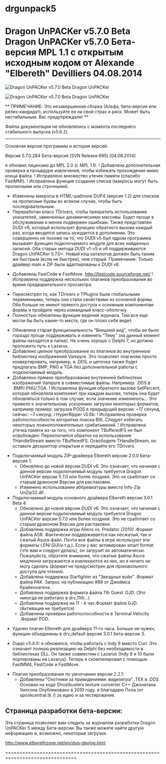 # drgunpack5
Dragon UnPACKer v5.7.0 Beta 
Dragon UnPACKer v5.7.0 Бета-версия MPL 1.1 с открытым исходным
кодом от Alexande "Elbereth" Devilliers 04.08.2014
===============================================================================


![Dragon UnPACKer v5.7.0 Beta Dragon UnPACKer](https://skrinshoter.ru/s/211023/1gCZ5hDI.jpg)

![Dragon UnPACKer v5.7.0 Beta Dragon UnPACKer](https://skrinshoter.ru/s/211023/bA9neYKR.jpg)

  ** ПРИМЕЧАНИЕ: Это незавершенная сборка (Альфа, бета-версия или релиз-кандидат),
используйте ее на свой страх и риск. Может быть нестабильным. Вас предупреждали! **

  Файлы документации не обновлялись с момента последнего стабильного выпуска (v5.6.2).
  
-------------------------------------------------------------------------------
Основная версия программы и история версий:

Версия 5.7.0.284
Бета-версия (SVN Release 695) [04.08.2014]

 я обновил лицензию до MPL 2.0 (с MPL 1.1).
 ! Добавлена дополнительная проверка в процедуре извлечения, чтобы избежать прохождения мимо конца
файла.
 ! Исправлено множество утечек памяти (спасибо FastMM!).
 ! Исправлена функция создания списка (макросы могут быть прописными или строчными).
 * Изменены макросы в HTML-шаблоне DUP4 (версия 1.2) для списков на прописные буквы
   во всяком случае, чтобы быть последовательным.
 * Переработан класс TDrivers, чтобы прекратить использование указателей, замененных динамическими
   массивы. Будет проще в обслуживании и менее подвержен ошибкам.
   Также представлен DUDI v6, который использует функцию обратного вызова каждый раз, когда вводится запись
   нуждается в дополнении. Это совершенно не похоже на то, что DUDI v5 был ядром
   программа вызывает функцию подключаемого модуля для всех найденных записей.
   Оба старых метода DUDI v1-v5 и v6 поддерживаются Dragon UnPACKer
   5.7.0+.
   Новый кэш каталогов должен быть таким же быстрым (если не быстрее), чем старый.
   Примечание: Только драйвер main и ZIP были адаптированы к DUDI v6.
 + Добавлены FastCode и FastMove.
   http://fastcode.sourceforge.net/
 ! Исправлена поддержка нескольких плагинов преобразования во время предварительного просмотра.
 * Пересмотрел то, как TDrivers и TPlugins были глобальными переменными, теперь они стали свойствами
   из основной формы. Оба больше не имеют прямого доступа к основным компонентам формы
   и пройдите через командный класс-оболочку.
 * Полностью обновлены функции ведения журнала.
   Там все еще могли бы быть какие-то места, где он плохо себя ведет.
 + Обновлена старая функциональность "Внешний вид", чтобы ее было гораздо проще поддерживать и
изменять "Тему" (на данный момент файлы находятся в папке).
   Не очень хорошо с Delphi 7, но должно проложить путь к Lazarus.
 + Добавлено цепное преобразование из плагинов во внутреннюю библиотеку изображений Vampyre.
   Это позволяет плагинам просто конвертировать, например, в .DDS, и
цепочка также будет предлагать BMP, PNG и TGA без дополнительной работы с
   подключаемый модуль.
 + Добавлено прямое преобразование внутренней библиотеки изображений Vampyre в совместимые
   файлы. Например: .DDS в .BMP/.PNG/.TGA.
 ! Исправлена функция обратного вызова SetPercent, которая обновляла компонент
при каждом вызове, теперь она будет обновляться только в том случае, если значение изменилось...
   Это привело к значительному ускорению загрузки некоторых форматов, например
   пример: загрузка POD5 в предыдущей версии: ~17 секунд, сейчас: ~7 секунд.
 i HyperRipper v5.6b:
   ! Исправлена проверка работоспособности алгоритма поиска BIK.
     Следует избегать некоторых ложноположительных срабатываний.
   ! Исправлена утечка памяти из-за того, что компонент TBufferedFS не был освобожден:
     Переключился обратно на использование THandleStream вместо TBufferedFS.
	 Освободите THandleStream, но оставьте дескриптор открытым и передайте его TDrivers.
 * Подключаемый модуль ZIP-драйвера Elbereth версии 2.0.0 Бета-версия 1:
   * Обновлено до новой версии DUDI v6. Это означает, что начиная с данной версии подключаемый модуль
     требуется Dragon UnPACKer версии 5.7.0 или более поздней. Это не сработает со старым драконом
	 Версии для распаковки.
   * Изменено использование аббревиатуры вместо Info-Zip UnZip32.dll .
 * Подключаемый модуль основного драйвера Elbereth версии 3.0.1 Beta 4:
   * Обновлено до новой версии DUDI v6. Это означает, что начиная с данной версии подключаемый модуль
     требуется Dragon UnPACKer версии 5.7.0 или более поздней. Это не сработает со старым драконом
	 Версии для распаковки.
   + Добавлена поддержка игры Aliens vs. Predator (2010) .Формат файла ASR.
     Фактически поддерживается как несжатый, так и сжатый Asura-файл.
	 Почти все файлы в игре используют эти форматы (.EN/.GUI/и т.д.).
	 Если у вас активирован smart format (что вам и следует делать), он загрузит их
	 автоматически.
	 Пожалуйста, обратите внимание, что сжатые файлы Asura медленно загружаются и извлекаются из
них, но я ничего не могу сделать (формат не предусмотрен для произвольного
доступа для чтения).
   + Добавлена поддержка Starfighter из "Звездных войн" .Формат файла PAK.
     Запрос на публикацию #89 от Джеймса Крайенхагена.
   + Добавлена поддержка формата файла 7th Guest .GJD.
     (Это никогда не работало в drv_11th...)
   + Добавлена поддержка на 11 - й час.Формат файла GJD.
     (Активация не требуется)
   * Добавлены проверки работоспособности в Terminal Velocity .Формат POD.
 - Удален плагин Elbereth для драйвера 11-го часа.
   Больше не нужен, функции объединены в drv_default версии 3.0.1 бета-версии 3.
 * Duppi v3.4.0:
   я обновился, чтобы работать с Indy 9 вместо Curl.
     Это означает полную реализацию на Delphi без необходимости в библиотеках DLL.
	 Он также совместим с Lazarus (Indy 9 и 10 были портированы на Lazarus).
   Теперь я скомпилировал с помощью FastMM4, FastCode и FastMove.
 + Плагин преобразования по умолчанию версии 2.2.1:
   + Добавлены "Охотники за привидениями: видеоигра" .TEX в .DDS
     Основан на коде Ghostbusters texture converter C++ Джонатана Уилсона
	 Опубликовано в 2010 году.
   я благодарю Пола (от spookcentral.tk /) за идею и за тестирование.

Страница разработки бета-версии:
-----------------------

Эта страница позволяет вам следить за журналом разработки Dragon UnPACKer 5 между
Бета-версии. Вы также можете найти другую информацию и, возможно, некоторые загрузки.
     
http://www.elberethzone.net/en/dup-devlog.html

===============================================================================
